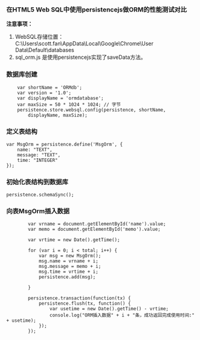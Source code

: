 ### **在HTML5 Web SQL中使用persistencejs做ORM的性能测试对比**

**注意事项：**
1. WebSQL存储位置：C:\Users\scott.fan\AppData\Local\Google\Chrome\User Data\Default\databases
2. sql_orm.js 是使用persistencejs实现了saveData方法。

### 数据库创建
```
    var shortName = 'ORMdb';
    var version = '1.0';
    var displayName = 'ormdatabase';
    var maxSize = 50 * 1024 * 1024; // 字节
    persistence.store.websql.config(persistence, shortName,
        displayName, maxSize);
```
### 定义表结构
```
var MsgOrm = persistence.define('MsgOrm', {
    name: "TEXT",
    message: "TEXT",
    time: "INTEGER"
});
```
### 初始化表结构到数据库
` persistence.schemaSync(); `

### 向表MsgOrm插入数据
```
        var vrname = document.getElementById('name').value;
        var memo = document.getElementById('memo').value;

        var vrtime = new Date().getTime();

        for (var i = 0; i < total; i++) {
            var msg = new MsgOrm();
            msg.name = vrname + i;
            msg.message = memo + i;
            msg.time = vrtime + i;
            persistence.add(msg);

        }

        persistence.transaction(function(tx) {
            persistence.flush(tx, function() {
                var usetime = new Date().getTime() - vrtime;
                console.log("ORM插入数据" + i + "条，成功返回完成使用时间:" + usetime);
            });
        });
```
